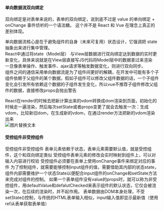 #### 单向数据流双向绑定 ####  

双向绑定是对表单来说的，表单的双向绑定，说到底不过是 value 的单向绑定 + onChange 事件侦听的一个语法糖。
这个并不是 React 和 Vue 在理念上真正的差别体现。

单向数据流核心是在于避免组件的自身（未来可复用）状态设计，它强调把 state抽象出来进行集中管理。  
React中通过将state（Model层） 与View层数据进行双向绑定达到数据的实时更新变化，具体来说就是在View层直接写JS代码将Model层中的数据拿过来渲染  
一旦像表单操作、触发事件、ajax请求等触发数据变化，则进行双向同步。  
组件之间的通信采用单向数据流是为了组件间更好的解耦，在开发中可能有多个子组件依赖于父组件的某个数据，假如子组件可以修改父组件数据的话，一个子组件变化会引发所有依赖这个数据的子组件发生变化，所以vue不推荐子组件修改父组件的数据，直接修改props会抛出警告  

React在render的时候去把新计算出来的vdom转换成dom渲染到页面，初始化的时候走一遍渲染，然后每次setState或者props变更了就会去触发一次：生成vdom，比较新旧dom，在生成新的vdom，在通过render方法把新的vdom渲染出来  
<img src="/images/bind.png" alt="图片替换文本"  align="bottom" /> 
#### 受控组件非受控组件 ####  

受控组件非受控组件
表单元素依赖于状态，表单元素需要默认值，就是受控组件，这个和双向绑定类似
受控组件表单元素的修改会实时映射到组件上，可以对输入内容进行校验
受控组件必须要在表单上使用onChange事件来绑定对应的事件
为了控制组件，就需要能够控制input组件的值，需要借助其内部的状态state，组件内部需要维护一个状态State以便配合input组件的onChange和setState方法来完成对组件的控制。
如果一个表单组件没有value的props时，就可以称为非受控组件，用defaultValue和defalutChecked来表示组件的默认状态，它仅会被渲染一次，在后续的渲染时，并不起作用。
表单数据由DOM本身处理，不受setState()控制，与传统的HTML表单输入相似，input输入值即显示最新值（使用ref从表单获取表单值）
